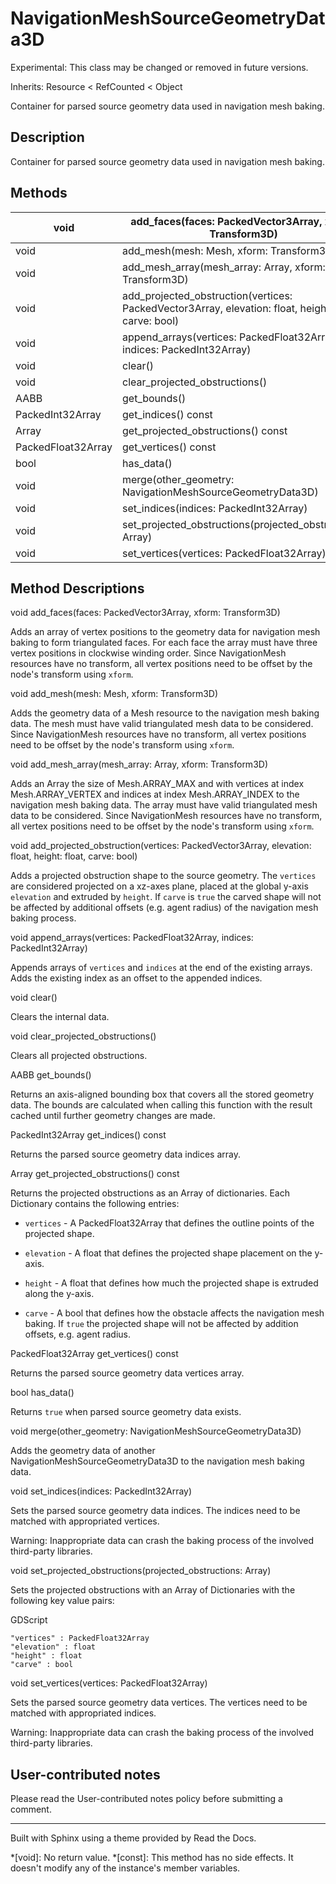 # NavigationMeshSourceGeometryData3D

Experimental: This class may be changed or removed in future versions.

Inherits: Resource < RefCounted < Object

Container for parsed source geometry data used in navigation mesh baking.

## Description

Container for parsed source geometry data used in navigation mesh baking.

## Methods

void | add_faces(faces: PackedVector3Array, xform: Transform3D)  
---|---  
void | add_mesh(mesh: Mesh, xform: Transform3D)  
void | add_mesh_array(mesh_array: Array, xform: Transform3D)  
void | add_projected_obstruction(vertices: PackedVector3Array, elevation: float, height: float, carve: bool)  
void | append_arrays(vertices: PackedFloat32Array, indices: PackedInt32Array)  
void | clear()  
void | clear_projected_obstructions()  
AABB | get_bounds()  
PackedInt32Array | get_indices() const  
Array | get_projected_obstructions() const  
PackedFloat32Array | get_vertices() const  
bool | has_data()  
void | merge(other_geometry: NavigationMeshSourceGeometryData3D)  
void | set_indices(indices: PackedInt32Array)  
void | set_projected_obstructions(projected_obstructions: Array)  
void | set_vertices(vertices: PackedFloat32Array)  
  
## Method Descriptions

void add_faces(faces: PackedVector3Array, xform: Transform3D)

Adds an array of vertex positions to the geometry data for navigation mesh
baking to form triangulated faces. For each face the array must have three
vertex positions in clockwise winding order. Since NavigationMesh resources
have no transform, all vertex positions need to be offset by the node's
transform using `xform`.

void add_mesh(mesh: Mesh, xform: Transform3D)

Adds the geometry data of a Mesh resource to the navigation mesh baking data.
The mesh must have valid triangulated mesh data to be considered. Since
NavigationMesh resources have no transform, all vertex positions need to be
offset by the node's transform using `xform`.

void add_mesh_array(mesh_array: Array, xform: Transform3D)

Adds an Array the size of Mesh.ARRAY_MAX and with vertices at index
Mesh.ARRAY_VERTEX and indices at index Mesh.ARRAY_INDEX to the navigation mesh
baking data. The array must have valid triangulated mesh data to be
considered. Since NavigationMesh resources have no transform, all vertex
positions need to be offset by the node's transform using `xform`.

void add_projected_obstruction(vertices: PackedVector3Array, elevation: float,
height: float, carve: bool)

Adds a projected obstruction shape to the source geometry. The `vertices` are
considered projected on a xz-axes plane, placed at the global y-axis
`elevation` and extruded by `height`. If `carve` is `true` the carved shape
will not be affected by additional offsets (e.g. agent radius) of the
navigation mesh baking process.

void append_arrays(vertices: PackedFloat32Array, indices: PackedInt32Array)

Appends arrays of `vertices` and `indices` at the end of the existing arrays.
Adds the existing index as an offset to the appended indices.

void clear()

Clears the internal data.

void clear_projected_obstructions()

Clears all projected obstructions.

AABB get_bounds()

Returns an axis-aligned bounding box that covers all the stored geometry data.
The bounds are calculated when calling this function with the result cached
until further geometry changes are made.

PackedInt32Array get_indices() const

Returns the parsed source geometry data indices array.

Array get_projected_obstructions() const

Returns the projected obstructions as an Array of dictionaries. Each
Dictionary contains the following entries:

  * `vertices` \- A PackedFloat32Array that defines the outline points of the projected shape.

  * `elevation` \- A float that defines the projected shape placement on the y-axis.

  * `height` \- A float that defines how much the projected shape is extruded along the y-axis.

  * `carve` \- A bool that defines how the obstacle affects the navigation mesh baking. If `true` the projected shape will not be affected by addition offsets, e.g. agent radius.

PackedFloat32Array get_vertices() const

Returns the parsed source geometry data vertices array.

bool has_data()

Returns `true` when parsed source geometry data exists.

void merge(other_geometry: NavigationMeshSourceGeometryData3D)

Adds the geometry data of another NavigationMeshSourceGeometryData3D to the
navigation mesh baking data.

void set_indices(indices: PackedInt32Array)

Sets the parsed source geometry data indices. The indices need to be matched
with appropriated vertices.

Warning: Inappropriate data can crash the baking process of the involved
third-party libraries.

void set_projected_obstructions(projected_obstructions: Array)

Sets the projected obstructions with an Array of Dictionaries with the
following key value pairs:

GDScript

    
    
    "vertices" : PackedFloat32Array
    "elevation" : float
    "height" : float
    "carve" : bool
    

void set_vertices(vertices: PackedFloat32Array)

Sets the parsed source geometry data vertices. The vertices need to be matched
with appropriated indices.

Warning: Inappropriate data can crash the baking process of the involved
third-party libraries.

## User-contributed notes

Please read the User-contributed notes policy before submitting a comment.

* * *

Built with Sphinx using a theme provided by Read the Docs.

  *[void]: No return value.
  *[const]: This method has no side effects. It doesn't modify any of the instance's member variables.

